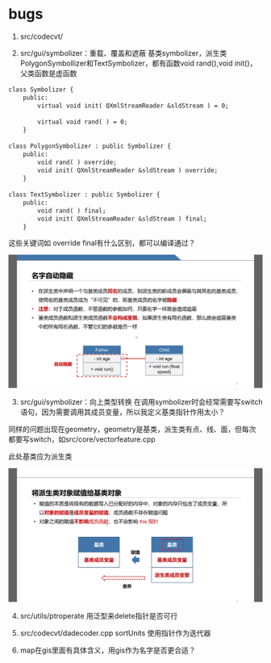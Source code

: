# bugs

1. src/codecvt/

2. src/gui/symbolizer：重载、覆盖和遮蔽 基类symbolizer，派生类PolygonSymbollizer和TextSymbolizer，都有函数void rand(),void init()，父类函数是虚函数

```    
class Symbolizer {
    public:
        virtual void init( QXmlStreamReader &sldStream ) = 0;

        virtual void rand( ) = 0;
    }
    
class PolygonSymbolizer : public Symbolizer {
    public:
        void rand( ) override;
        void init( QXmlStreamReader &sldStream ) override;
    }
    
class TextSymbolizer : public Symbolizer {
    public:
        void rand( ) final;
        void init( QXmlStreamReader &sldStream ) final;
    }
```

这些关键词如 override final有什么区别，都可以编译通过？

![image-20201229001449342](image-20201229001449342.png)

3. src/gui/symbolizer：向上类型转换 在调用symbolizer时会经常需要写switch语句，因为需要调用其成员变量，所以我定义基类指针作用太小？

同样的问题出现在geometry，geometry是基类，派生类有点、线、面，但每次都要写switch，如src/core/vectorfeature.cpp

此处基类应为派生类

![image-20201229003149018](image-20201229003149018.png)

4. src/utils/ptroperate 用泛型来delete指针是否可行

5. src/codecvt/dadecoder.cpp sortUnits 使用指针作为迭代器

6. map在gis里面有具体含义，用gis作为名字是否更合适？
